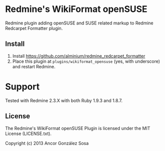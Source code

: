 # Redmine's WikiFormat openSUSE

Redmine plugin adding openSUSE and SUSE related markup to Redmine Redcarpet
Formatter plugin.

## Install

1. Install https://github.com/alminium/redmine_redcarpet_formatter
2. Place this plugin at `plugins/wikiformat_opensuse` (yes, with underscore) 
and restart Redmine.

# Support

Tested with Redmine 2.3.X with both Ruby 1.9.3 and 1.8.7.

## License

The Redmine's WikiFormat openSUSE Plugin is licensed under the MIT License (LICENSE.txt).

Copyright (c) 2013 Ancor González Sosa
